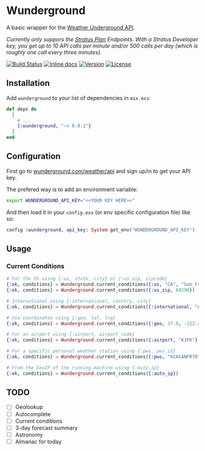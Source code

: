 # Wunderground

A basic wrapper for the [Weather Underground API](https://www.wunderground.com/weather/api/d/docs).

*Currently only suppors the [Stratus Plan](https://www.wunderground.com/weather/api/d/pricing.html) Endpoints.*
*With a Stratus Developer key, you get up to 10 API calls per minute and/or 500 calls per day (which is roughly one call every three minutes).*

[![Build Status](https://travis-ci.org/optikfluffel/wunderground.svg?branch=master)](https://travis-ci.org/optikfluffel/wunderground)
[![Inline docs](http://inch-ci.org/github/optikfluffel/wunderground.svg)](http://inch-ci.org/github/optikfluffel/wunderground)
[![Version](http://img.shields.io/hexpm/v/wunderground.svg?style=flat)](https://hex.pm/packages/wunderground)
[![License](https://img.shields.io/hexpm/l/wunderground.svg?style=flat)](https://unlicense.org)

## Installation

Add `wunderground` to your list of dependencies in `mix.exs`:

```elixir
def deps do
  [
    # ...
    {:wunderground, "~> 0.0.1"}
  ]
end
```

## Configuration

First go to [wunderground.com/weather/api](https://www.wunderground.com/weather/api/)
and sign up/in to get your API key.

The prefered way is to add an environment variable:

```sh
export WUNDERGROUND_API_KEY="<<YOUR KEY HERE>>"
```

And then load it in your `config.exs` (or env specific configuration file) like so:

```elixir
config :wunderground, api_key: System.get_env("WUNDERGROUND_API_KEY")
```

## Usage

### Current Conditions

```elixir
# For the US using {:us, state, city} or {:us_zip, zipcode}
{:ok, conditions} = Wunderground.current_conditions({:us, "CA", "San_Francisco"})
{:ok, conditions} = Wunderground.current_conditions({:us_zip, 60290})

# International using {:international, country, city}
{:ok, conditions} = Wunderground.current_conditions({:international, "Australia", "Sydney"})

# Via coordinates using {:geo, lat, lng}
{:ok, conditions} = Wunderground.current_conditions({:geo, 37.8, -122.4})

# For an airport using {:airport, airport_code}
{:ok, conditions} = Wunderground.current_conditions({:airport, "KJFK"})

# For a specific personal weather station using {:pws, pws_id}
{:ok, conditions} = Wunderground.current_conditions({:pws, "KCASANFR70"})

# From the GeoIP of the running machine using {:auto_ip}
{:ok, conditions} = Wunderground.current_conditions({:auto_ip})
```

## TODO

-   [ ] Geolookup
-   [ ] Autocomplete
-   [ ] Current conditions
-   [ ] 3-day forecast summary
-   [ ] Astronomy
-   [ ] Almanac for today
